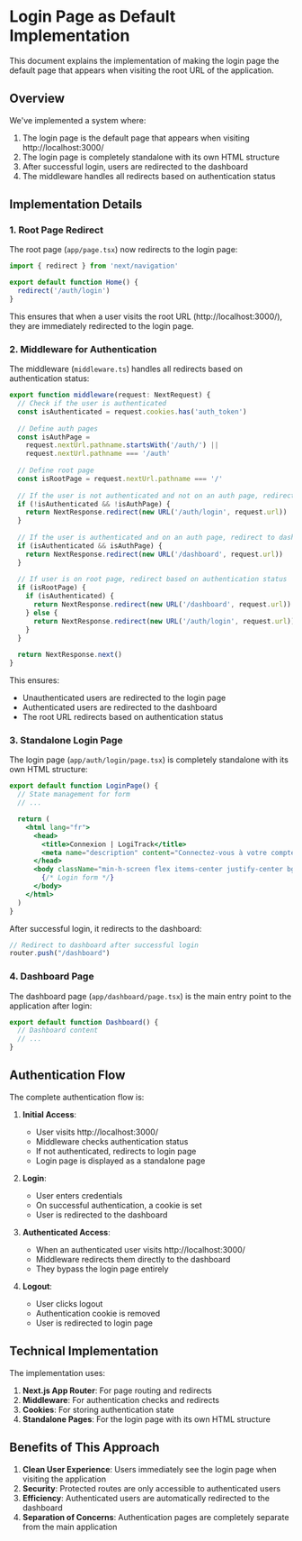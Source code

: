 # Login Page as Default Implementation

This document explains the implementation of making the login page the default page that appears when visiting the root URL of the application.

## Overview

We've implemented a system where:

1. The login page is the default page that appears when visiting http://localhost:3000/
2. The login page is completely standalone with its own HTML structure
3. After successful login, users are redirected to the dashboard
4. The middleware handles all redirects based on authentication status

## Implementation Details

### 1. Root Page Redirect

The root page (`app/page.tsx`) now redirects to the login page:

```jsx
import { redirect } from 'next/navigation'

export default function Home() {
  redirect('/auth/login')
}
```

This ensures that when a user visits the root URL (http://localhost:3000/), they are immediately redirected to the login page.

### 2. Middleware for Authentication

The middleware (`middleware.ts`) handles all redirects based on authentication status:

```jsx
export function middleware(request: NextRequest) {
  // Check if the user is authenticated
  const isAuthenticated = request.cookies.has('auth_token')
  
  // Define auth pages
  const isAuthPage = 
    request.nextUrl.pathname.startsWith('/auth/') || 
    request.nextUrl.pathname === '/auth'
  
  // Define root page
  const isRootPage = request.nextUrl.pathname === '/'
  
  // If the user is not authenticated and not on an auth page, redirect to login
  if (!isAuthenticated && !isAuthPage) {
    return NextResponse.redirect(new URL('/auth/login', request.url))
  }
  
  // If the user is authenticated and on an auth page, redirect to dashboard
  if (isAuthenticated && isAuthPage) {
    return NextResponse.redirect(new URL('/dashboard', request.url))
  }
  
  // If user is on root page, redirect based on authentication status
  if (isRootPage) {
    if (isAuthenticated) {
      return NextResponse.redirect(new URL('/dashboard', request.url))
    } else {
      return NextResponse.redirect(new URL('/auth/login', request.url))
    }
  }
  
  return NextResponse.next()
}
```

This ensures:
- Unauthenticated users are redirected to the login page
- Authenticated users are redirected to the dashboard
- The root URL redirects based on authentication status

### 3. Standalone Login Page

The login page (`app/auth/login/page.tsx`) is completely standalone with its own HTML structure:

```jsx
export default function LoginPage() {
  // State management for form
  // ...

  return (
    <html lang="fr">
      <head>
        <title>Connexion | LogiTrack</title>
        <meta name="description" content="Connectez-vous à votre compte LogiTrack" />
      </head>
      <body className="min-h-screen flex items-center justify-center bg-muted/40 px-4">
        {/* Login form */}
      </body>
    </html>
  )
}
```

After successful login, it redirects to the dashboard:

```jsx
// Redirect to dashboard after successful login
router.push("/dashboard")
```

### 4. Dashboard Page

The dashboard page (`app/dashboard/page.tsx`) is the main entry point to the application after login:

```jsx
export default function Dashboard() {
  // Dashboard content
  // ...
}
```

## Authentication Flow

The complete authentication flow is:

1. **Initial Access**:
   - User visits http://localhost:3000/
   - Middleware checks authentication status
   - If not authenticated, redirects to login page
   - Login page is displayed as a standalone page

2. **Login**:
   - User enters credentials
   - On successful authentication, a cookie is set
   - User is redirected to the dashboard

3. **Authenticated Access**:
   - When an authenticated user visits http://localhost:3000/
   - Middleware redirects them directly to the dashboard
   - They bypass the login page entirely

4. **Logout**:
   - User clicks logout
   - Authentication cookie is removed
   - User is redirected to login page

## Technical Implementation

The implementation uses:

1. **Next.js App Router**: For page routing and redirects
2. **Middleware**: For authentication checks and redirects
3. **Cookies**: For storing authentication state
4. **Standalone Pages**: For the login page with its own HTML structure

## Benefits of This Approach

1. **Clean User Experience**: Users immediately see the login page when visiting the application
2. **Security**: Protected routes are only accessible to authenticated users
3. **Efficiency**: Authenticated users are automatically redirected to the dashboard
4. **Separation of Concerns**: Authentication pages are completely separate from the main application
